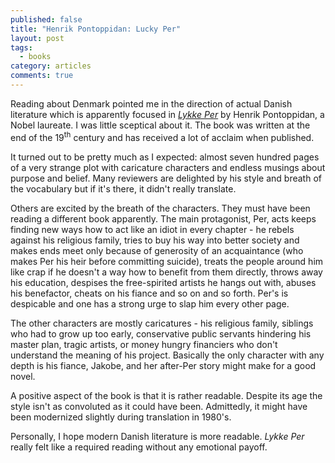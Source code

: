 ```yaml
---
published: false
title: "Henrik Pontoppidan: Lucky Per"
layout: post
tags:
  - books
category: articles
comments: true
---
```


Reading about Denmark pointed me in the direction of actual Danish literature which is apparently focused in [*Lykke Per*](https://www.goodreads.com/book/show/26171634-astn-per) by Henrik Pontoppidan, a Nobel laureate. I was little sceptical about it. The book was written at the end of the 19<sup>th</sup> century and has received a lot of acclaim when published.

It turned out to be pretty much as I expected: almost seven hundred pages of a very strange plot with caricature characters and endless musings about purpose and belief. Many reviewers are delighted by his style and breath of the vocabulary but if it's there, it didn't really translate.

Others are excited by the breath of the characters. They must have been reading a different book apparently. The main protagonist, Per, acts keeps finding new ways how to act like an idiot in every chapter - he rebels against his religious family, tries to buy his way into better society and makes ends meet only because of generosity of an acquaintance (who   makes Per his heir before committing suicide), treats the people around him like crap if he doesn't a way how to benefit from them directly, throws away his education, despises the free-spirited artists he hangs out with, abuses his benefactor, cheats on his fiance and so on and so forth. Per's is despicable and one has a strong urge to slap him every other page.

The other characters are mostly caricatures - his religious family, siblings who had to grow up too early, conservative public servants hindering his master plan, tragic artists, or money hungry financiers who don't understand the meaning of his project. Basically the only character with any depth is his fiance, Jakobe, and her after-Per story might make for a good novel.

A positive aspect of the book is that it is rather readable. Despite its age the style isn't as convoluted as it could have been. Admittedly, it might have been modernized slightly during translation in 1980's.

Personally, I hope modern Danish literature is more readable. *Lykke Per* really felt like a required reading without any emotional payoff.